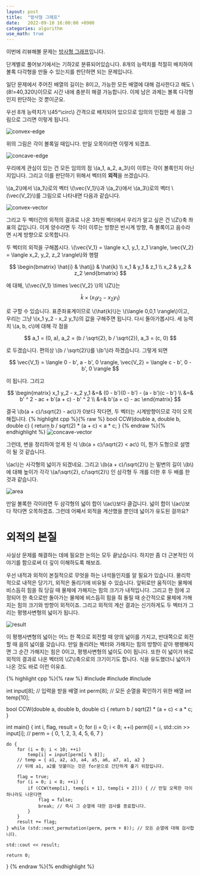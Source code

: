 ```yaml
---
layout: post
title:  "방사형 그래프"
date:   2022-09-10 16:00:00 +0900
categories: algorithm
use_math: true
---
```


이번에 리뷰해볼 문제는 [방사형 그래프][q]입니다.

단계별로 풀어보기에서는 기하2로 분류되어있습니다. 8개의 능력치를 적절히 배치하여 볼록 다각형을 만들 수 있는지를 판단하면 되는 문제입니다.

일단 문제에서 주어진 배열의 길이는 8이고, 가능한 모든 배열에 대해 검사한다고 해도 \\(8!=40,320\\)이므로 시간 내에 충분히 해결 가능합니다. 이제 남은 과제는 볼록 다각형인지 판단하는 것 뿐이군요.

우선 8개 능력치가 \\(45^\circ\\) 간격으로 배치되어 있으므로 임의의 인접한 세 점을 그림으로 그리면 이렇게 됩니다.

![convex-edge](/assets/images/2022-09-10-parameter-convex/convex-edge.jpg)

위의 그림은 각이 볼록일 때입니다. 만일 오목이라면 이렇게 되겠죠.

![concave-edge](/assets/images/2022-09-10-parameter-convex/concave-edge.jpg)

우리에게 관심이 있는 건 모든 임의의 점 \\(a_1, a_2, a_3\\)이 이루는 각이 볼록인지 아닌지입니다. 그리고 이를 판단하기 위해서 벡터의 <strong>외적</strong>을 쓰겠습니다.

\\(a_2\\)에서 \\(a_1\\)로의 벡터 \\(\vec{V_1}\\)과 \\(a_2\\)에서 \\(a_3\\)로의 벡터 \\(\vec{V_2}\\)를 그림으로 나타내면 다음과 같습니다.

![convex-vector](/assets/images/2022-09-10-parameter-convex/convex-vector.jpg)

그리고 두 벡터간의 외적의 결과로 나온 3차원 벡터에서 우리가 알고 싶은 건 \\(Z\\)축 좌표의 값입니다. 이게 양수라면 두 각이 이루는 방향은 반시계 방향, 즉 볼록이고 음수라면 시계 방향으로 오목합니다.

두 벡터의 외적을 구해봅시다. \\(\vec{V_1} = \langle x_1, y_1, z_1 \rangle, \vec{V_2} = \langle x_2, y_2, z_2 \rangle\\)와 행렬

$$
\begin{bmatrix}
\hat{i} & \hat{j} & \hat{k} \\
x_1 & y_1 & z_1 \\
x_2 & y_2 & z_2
\end{bmatrix}
$$

에 대해, \\(\vec{V_1} \times \vec{V_2} \\)의 \\(Z\\)는

$$
\hat{k} \times (x_1 y_2 - x_2 y_1)
$$

로 구할 수 있습니다. 표준좌표계이므로 \\(\hat{k}\\)는 \\(\langle 0,0,1 \rangle\\)이고, 우리는 그냥 \\(x_1 y_2 - x_2 y_1\\)의 값을 구해주면 됩니다. 다시 돌아가봅시다. 세 능력치 \\(a, b, c\\)에 대해 각 점을

$$
a_1 = (0, a), a_2 = (b / \sqrt{2}, b / \sqrt{2}), a_3 = (c, 0)
$$

로 두겠습니다. 편의상 \\(b / \sqrt{2}\\)를 \\(b'\\)라 하겠습니다. 그렇게 되면

$$
\vec{V_1} = \langle 0 - b', a - b', 0 \rangle, \vec{V_2} = \langle c - b', 0 - b', 0 \rangle
$$

이 됩니다. 그리고

$$
\begin{matrix}
x_1 y_2 - x_2 y_1 &=& (0 - b')(0 - b') - (a - b')(c - b') \\
&=& b' ^ 2 - ac + b'(a + c) - b' ^ 2 \\
&=& b'(a + c) - ac
\end{matrix}
$$

결국 \\(b(a + c)/\sqrt{2} - ac\\)가 0보다 작다면, 두 벡터는 시계방향이므로 각이 오목해집니다.
{% highlight cpp %}{% raw %}
bool CCW(double a, double b, double c) { return b / sqrt(2) * (a + c) < a * c; }
{% endraw %}{% endhighlight %}
![concave-vector](/assets/images/2022-09-10-parameter-convex/concave-vector.jpg)

그런데, 변을 정리하여 얻게 된 식 \\(b(a + c)/\sqrt{2} < ac\\) 이, 뭔가 도형으로 설명이 될 것 같습니다.

\\(ac\\)는 사각형의 넓이가 되겠네요. 그리고 \\(b(a + c)/\sqrt{2}\\) 는 밑변의 길이 \\(b\\)에 대해 높이가 각각 \\(a/\sqrt{2}, c/\sqrt{2}\\) 인 삼각형 두 개를 더한 후 두 배를 한 것과 같습니다.

![area](/assets/images/2022-09-10-parameter-convex/area.jpg)

만일 볼록한 각이라면 두 삼각형의 넓이 합이 \\(ac\\)보다 클겁니다. 넓이 합이 \\(ac\\)보다 작다면 오목하겠죠. 그런데 어째서 외적을 계산했을 뿐인데 넓이가 유도된 걸까요?

# 외적의 본질

사실상 문제를 해결하는 데에 필요한 논의는 모두 끝났습니다. 하지만 좀 더 근본적인 이야기를 함으로써 더 깊이 이해하도록 해보죠.

우선 내적과 외적이 본질적으로 무엇을 하는 녀석들인지를 알 필요가 있습니다. 물리학적으로 내적은 당기기, 외적은 돌리기에 비유될 수 있습니다. 앞뒤로만 움직이는 물체에 비스듬히 힘을 줘 당길 때 물체에 가해지는 힘의 크기가 내적입니다. 그리고 한 점에 고정되어 한 축으로만 돌아가는 물체에 비스듬히 힘을 줘 돌릴 때 순간적으로 물체에 가해지는 힘의 크기와 방향이 외적이죠. 그리고 외적의 계산 결과는 신기하게도 두 벡터가 그리는 평행사변형의 넓이가 됩니다.

![result](/assets/images/2022-09-10-parameter-convex/cross-product.jpg)

이 평행사변형의 넓이는 어느 한 쪽으로 회전할 때 양의 넓이를 가지고, 반대쪽으로 회전할 때 음의 넓이를 갖습니다. 만일 돌리려는 벡터와 가해지는 힘의 방향이 같아 팽팽해지면 그 순간 가해지는 힘은 0이고, 평행사변형의 넓이도 0이 됩니다. 또한 이 넓이가 바로 외적의 결과로 나온 벡터의 \\(Z\\)축으로의 크기이기도 합니다. 식을 유도했더니 넓이가 나온 것도 바로 이런 이유죠.

{% highlight cpp %}{% raw %}
#include <iostream>
#include <cmath>
#include <algorithm>

int input[8]; // 입력을 받을 배열
int perm[8]; // 모든 순열을 확인하기 위한 배열
int temp[10];

bool CCW(double a, double b, double c) { return b / sqrt(2) * (a + c) < a * c; }

int main() {
    int i, flag, result = 0;
    for (i = 0; i < 8; ++i) perm[i] = i, std::cin >> input[i];
    // perm = { 0, 1, 2, 3, 4, 5, 6, 7 }
    
    do {
        for (i = 0; i < 10; ++i)
            temp[i] = input[perm[i % 8]];
        // temp = { a1, a2, a3, a4, a5, a6, a7, a1, a2 }
        // 뒤에 a1, a2를 덧붙이는 것은 for문으로 간단하게 훑기 위함입니다.

        flag = true;
        for (i = 0; i < 8; ++i) {
            if (CCW(temp[i], temp[i + 1], temp[i + 2])) { // 만일 오목한 각이 하나라도 나온다면
                flag = false;
                break; // 즉시 그 순열에 대한 검사를 종료합니다.
            }
        }
        result += flag;
    } while (std::next_permutation(perm, perm + 8)); // 모든 순열에 대해 검사합니다.

    std::cout << result;
    
    return 0;
}
{% endraw %}{% endhighlight %}

[q]:https://www.acmicpc.net/problem/25308
